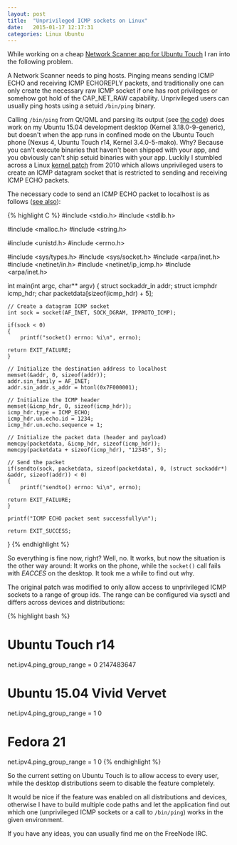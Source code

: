 ```yaml
---
layout: post
title:  "Unprivileged ICMP sockets on Linux"
date:   2015-01-17 12:17:31
categories: Linux Ubuntu
---
```


While working on a cheap [Network Scanner app for Ubuntu Touch][ubuntu-touch-network-scanner] I ran into the following problem.

A Network Scanner needs to ping hosts. Pinging means sending ICMP ECHO and receiving ICMP ECHOREPLY packets, and traditionally one can only create the necessary raw ICMP socket if one has root privileges or somehow got hold of the CAP_NET_RAW capability. Unprivileged users can usually ping hosts using a setuid `/bin/ping` binary.

Calling `/bin/ping` from Qt/QML and parsing its output (see [the code][ubuntu-touch-network-scanner-qprocess-implementation]) does work on my Ubuntu 15.04 development desktop (Kernel 3.18.0-9-generic), but doesn't when the app runs in confined mode on the Ubuntu Touch phone (Nexus 4, Ubuntu Touch r14, Kernel 3.4.0-5-mako). Why? Because you can't execute binaries that haven't been shipped with your app, and you obviously can't ship setuid binaries with your app. Luckily I stumbled across a Linux [kernel patch][icmp-kernel-patch] from 2010 which allows unprivileged users to create an ICMP datagram socket that is restricted to sending and receiving ICMP ECHO packets.

The necessary code to send an ICMP ECHO packet to localhost is as follows ([see also][unprivileged-icmp]):

{% highlight C %}
#include <stdio.h>
#include <stdlib.h>

#include <malloc.h>
#include <string.h>

#include <unistd.h>
#include <errno.h>

#include <sys/types.h>
#include <sys/socket.h>
#include <arpa/inet.h>
#include <netinet/in.h>
#include <netinet/ip_icmp.h>
#include <arpa/inet.h>


int main(int argc, char** argv)
{
    struct sockaddr_in addr;
    struct icmphdr icmp_hdr;
    char packetdata[sizeof(icmp_hdr) + 5];

    // Create a datagram ICMP socket
    int sock = socket(AF_INET, SOCK_DGRAM, IPPROTO_ICMP);

    if(sock < 0)
    {
        printf("socket() errno: %i\n", errno);

	return EXIT_FAILURE;
    }

    // Initialize the destination address to localhost
    memset(&addr, 0, sizeof(addr));
    addr.sin_family = AF_INET;
    addr.sin_addr.s_addr = htonl(0x7F000001);

    // Initialize the ICMP header
    memset(&icmp_hdr, 0, sizeof(icmp_hdr));
    icmp_hdr.type = ICMP_ECHO;
    icmp_hdr.un.echo.id = 1234;
    icmp_hdr.un.echo.sequence = 1;

    // Initialize the packet data (header and payload)
    memcpy(packetdata, &icmp_hdr, sizeof(icmp_hdr));
    memcpy(packetdata + sizeof(icmp_hdr), "12345", 5);

    // Send the packet
    if(sendto(sock, packetdata, sizeof(packetdata), 0, (struct sockaddr*) &addr, sizeof(addr)) < 0)
    {
        printf("sendto() errno: %i\n", errno);

	return EXIT_FAILURE;
    }
    
    printf("ICMP ECHO packet sent successfully\n");

    return EXIT_SUCCESS;
}
{% endhighlight %}

So everything is fine now, right? Well, no. It works, but now the situation is the other way around: It works on the phone, while the `socket()` call fails with *EACCES* on the desktop. It took me a while to find out why.

The original patch was modified to only allow access to unprivileged ICMP sockets to a range of group ids. The range can be configured via sysctl and differs across devices and distributions:

{% highlight bash %}
# Ubuntu Touch r14
net.ipv4.ping_group_range = 0   2147483647

# Ubuntu 15.04 Vivid Vervet
net.ipv4.ping_group_range = 1   0

# Fedora 21
net.ipv4.ping_group_range = 1   0
{% endhighlight %}

So the current setting on Ubuntu Touch is to allow access to every user, while the desktop distributions seem to disable the feature completely.

It would be nice if the feature was enabled on all distributions and devices, otherwise I have to build multiple code paths and let the application find out which one (unprivileged ICMP sockets or a call to `/bin/ping`) works in the given environment.

If you have any ideas, you can usually find me on the FreeNode IRC.

[ubuntu-touch-network-scanner]: https://github.com/Sturmflut/ubuntu-touch-network-scanner
[ubuntu-touch-network-scanner-qprocess-implementation]: https://github.com/Sturmflut/ubuntu-touch-network-scanner/commit/854ef64b468299005dd0754c000455c7706b0bda
[icmp-kernel-patch]: http://lwn.net/Articles/420800/
[unprivileged-icmp]: https://github.com/Sturmflut/unprivileged-icmp
